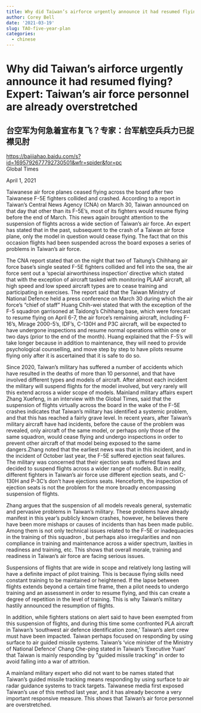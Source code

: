 ```yaml
---
title: Why did Taiwan’s airforce urgently announce it had resumed flying? 
author: Corey Bell
date: '2021-03-19'
slug: TAO-five-year-plan
categories:
  - chinese
---
```

# Why did Taiwan’s airforce urgently announce it had resumed flying? Expert: Taiwan’s air force personnel are already overstretched

## 台空军为何急着宣布复飞？专家：台军航空兵兵力已捉襟见肘
  
https://baijiahao.baidu.com/s?id=1695792677792730501&wfr=spider&for=pc  
Global Times  

April 1, 2021  

Taiwanese air force planes ceased flying across the board after two Taiwanese F-5E fighters collided and crashed. According to a report in Taiwan’s Central News Agency (CNA) on March 30, Taiwan announced on that day that other than its F-5E’s, most of its fighters would resume flying before the end of March. This news again brought attention to the suspension of flights across a wide section of Taiwan’s air force. An expert has stated that in the past, subsequent to the crash of a Taiwan air force plane, only the model in question would cease flying. The fact that on this occasion flights had been suspended across the board exposes a series of problems in Taiwan’s air force.  

The CNA report stated that on the night that two of Taitung’s Chihhang air force base’s single seated F-5E fighters collided and fell into the sea, the air force sent out a ‘special airworthiness inspection’ directive which stated that with the exception of aircraft tasked with monitoring PLAAF aircraft, all high speed and low speed aircraft types are to cease training and participating in exercises. The report said that the Taiwan Ministry of National Defence held a press conference on March 30 during which the air force’s “chief of staff” Huang Chih-wei stated that with the exception of the F-5 squadron garrisoned at Taidong’s Chihhang base, which were forecast to resume flying on April 6-7, the air force’s remaining aircraft, including F-16’s, Mirage 2000-5’s, IDF’s, C-130H and P3C aircraft, will be expected to have undergone inspections and resume normal operations within one or two days (prior to the end of the month). Huang explained that the F-5’s will take longer because in addition to maintenance, they will need to provide psychological counselling, and move step by step to have pilots resume flying only after it is ascertained that it is safe to do so.  

Since 2020, Taiwan’s military has suffered a number of accidents which have resulted in the deaths of more than 10 personnel, and that have involved different types and models of aircraft. After almost each incident the military will suspend flights for the model involved, but very rarely will this extend across a wider scope of models. Mainland military affairs expert Zhang Xuefeng, in an interview with the Global Times, said that the suspension of flights virtually across the board in the wake of the F-5E crashes indicates that Taiwan’s military has identified a systemic problem, and that this has reached a fairly grave level. In recent years, after Taiwan’s military aircraft have had incidents, before the cause of the problem was revealed, only aircraft of the same model, or perhaps only those of the same squadron, would cease flying and undergo inspections in order to prevent other aircraft of that model being exposed to the same dangers.Zhang noted that the earliest news was that in this incident, and in the incident of October last year, the F-5E suffered ejection seat failures. The military was concerned that their ejection seats suffered flaws and decided to suspend flights across a wider range of models. But in reality, different fighters in Taiwan’s air force use different ejection seats, and C-130H and P-3C’s don’t have ejections seats. Henceforth, the inspection of ejection seats is not the problem for the more broadly encompassing suspension of flights.  

Zhang argues that the suspension of all models reveals general, systematic and pervasive problems in Taiwan’s military. These problems have already manifest in this year’s publicly known crashes, however, he believes there have been more mishaps or causes of incidents than has been made public. Among them is not only technical issues related to the F-5E or inadequacies in the training of this squadron , but perhaps also irregularities and non compliance in training and maintenance across a wider spectrum, laxities in readiness and training, etc. This shows that overall morale, training and readiness in Taiwan’s air force are facing serious issues.  


Suspensions of flights that are wide in scope and relatively long lasting will have a definite impact of pilot training. This is because flying skills need constant training to be maintained or heightened. If the lapse between flights extends beyond a certain time frame, then a pilot needs to undergo training and an assessment in order to resume flying, and this can create a degree of repetition in the level of training. This is why Taiwan’s military hastily announced the resumption of flights.  

In addition,  while fighters stations on alert said to have been exempted from this suspension of flights, and during this time some confronted PLA aircraft in Taiwan’s ‘southwest air defence identification zone,’ Taiwan’s alert crew must have been impacted. Taiwan perhaps focused on responding by using surface to air guided missile systems. Taiwan’s ‘vice minister of the Ministry of National Defence’ Chang Che-ping stated in Taiwan’s ‘Executive Yuan’ that Taiwan is mainly responding by "guided missile tracking" in order to avoid falling into a war of attrition.  

A mainland military expert who did not want to be names stated that Taiwan’s guided missile tracking means responding by using surface to air radar guidance systems to track targets. Taiwanese media first exposed Taiwan’s use of this method last year, and it has already become a very important responsive measure. This shows that Taiwan’s air force personnel are overstretched.  